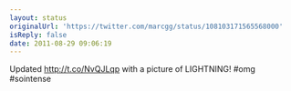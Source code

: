 ```yaml
---
layout: status
originalUrl: 'https://twitter.com/marcgg/status/108103171565568000'
isReply: false
date: 2011-08-29 09:06:19
---
```


Updated http://t.co/NvQJLqp with a picture of LIGHTNING! #omg #sointense
